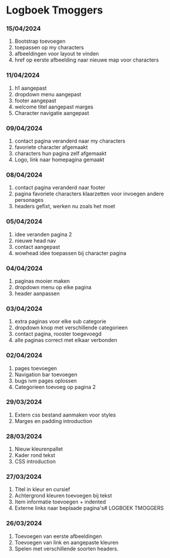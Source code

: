 # Logboek Tmoggers

### 15/04/2024
1. Bootstrap toevoegen
2. toepassen op my characters
3. afbeeldingen voor layout te vinden
4. href op eerste afbeelding naar nieuwe map voor characters

### 11/04/2024
1. h1 aangepast
2. dropdown menu aangepast
3. footer aangepast
4. welcome titel aangepast marges
5. Character navigatie aangepast

### 09/04/2024
1. contact pagina veranderd naar my characters
2. favoriete character afgemaakt
3. characters hun pagina zelf afgemaakt
4. Logo, link naar homepagina gemaakt

### 08/04/2024
1. contact pagina veranderd naar footer
2. pagina favoriete characters klaarzetten voor invoegen andere personages
3. headers gefixt, werken nu zoals het moet

### 05/04/2024
1. idee veranden pagina 2
2. nieuwe head nav
3. contact aangepast
4. wowhead idee toepassen bij character pagina

### 04/04/2024
1. paginas mooier maken
2. dropdown menu op elke pagina
3. header aanpassen

### 03/04/2024
1. extra paginas voor elke sub categorie
2. dropdown knop met verschillende categorieen
3. contact pagina, rooster toegevoegd
4. alle paginas correct met elkaar verbonden

### 02/04/2024
1. pages toevoegen
2. Navigation bar toevoegen
3. bugs ivm pages oplossen
4. Categorieen toevoeg op pagina 2

### 29/03/2024
1. Extern css bestand aanmaken voor styles
2. Marges en padding introduction

### 28/03/2024
1. Nieuw kleurenpallet 
2. Kader rond tekst
3. CSS introduction

### 27/03/2024
1. Titel in kleur en cursief
2. Achtergrond kleuren toevoegen bij tekst
3. Item informatie toevoegen + indented
4. Externe links naar beplaade pagina's# LOGBOEK TMOGGERS

### 26/03/2024

1. Toevoegen van eerste afbeeldingen
2. Toevoegen van link en aangepaste kleuren
3. Spelen met verschillende soorten headers.



